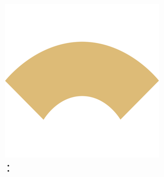 <header>
  <a href="/" class="nav"><img src="/assets/icon.svg" class="logo" /></a>
  <nav>
    <ul>
      <li><a href="https://bsky.app/profile/{{ site.did }}" class="nav"><i class="icon-bluesky icon-2x"></i></a></li>
      <li><a href="https://github.com/orgs/{{ site.github }}/discussions" class="nav"><i class="icon-github icon-2x"></i></a></li>
    </ul>
  </nav>
</header>
